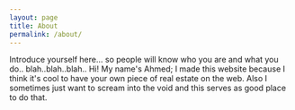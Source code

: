 ```yaml
---
layout: page
title: About
permalink: /about/
---
```


Introduce yourself here... so people will know who you are and what you do.. blah..blah..blah..
Hi! My name's Ahmed; I made this website because I think it's cool to have your own piece of real estate on the web. Also I sometimes just want to scream into the void and this serves as good place to do that.
